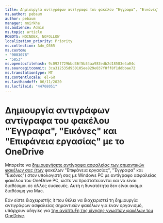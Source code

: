 ```yaml
---
title: Δημιουργία αντιγράφων αντίγραφα του φακέλου "Έγγραφα", "Εικόνες" και "Επιφάνεια εργασίας" με το OneDrive
ms.author: pebaum
author: pebaum
manager: mnirkhe
ms.audience: Admin
ms.topic: article
ROBOTS: NOINDEX, NOFOLLOW
localization_priority: Priority
ms.collection: Adm_O365
ms.custom:
- "9003078"
- "5853"
ms.openlocfilehash: 9c092f729bbd36f5b34aa983edb2d18583e4a04c
ms.sourcegitcommit: 3ca312535d950105ee829e037f0ff8f1ddbbae72
ms.translationtype: MT
ms.contentlocale: el-GR
ms.lasthandoff: 06/11/2020
ms.locfileid: "44708051"
---
```

# <a name="back-up-your-documents-pictures-and-desktop-folders-with-onedrive"></a>Δημιουργία αντιγράφων αντίγραφα του φακέλου "Έγγραφα", "Εικόνες" και "Επιφάνεια εργασίας" με το OneDrive

Μπορείτε να [δημιουργήσετε αντίγραφα ασφαλείας των σημαντικών φακέλων σας (των](https://support.office.com/article/d61a7930-a6fb-4b95-b28a-6552e77c3057) φακέλων "Επιφάνεια εργασίας", "Έγγραφα" και "Εικόνες") στον υπολογιστή σας με Windows PC με αντίγραφο ασφαλείας φακέλου του OneDrive PC, ώστε να προστατεύονται και να είναι διαθέσιμοι σε άλλες συσκευές. Αυτή η δυνατότητα δεν είναι ακόμα διαθέσιμη για Mac.  

Εάν είστε διαχειριστής it που θέλει να διαχειριστεί τη δημιουργία αντιγράφων ασφαλείας σημαντικών φακέλων για έναν οργανισμό, υπάρχουν οδηγίες για [την ανάπτυξη της κίνησης γνωστών φακέλων του OneDrive](https://docs.microsoft.com/onedrive/redirect-known-folders).
